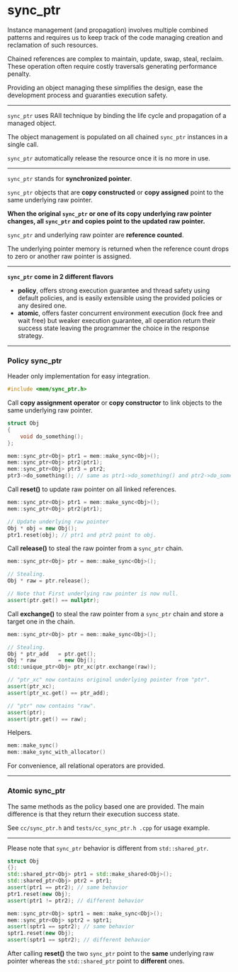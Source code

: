 # **sync_ptr** 

Instance management (and propagation) involves multiple combined patterns and requires us to keep track of the code managing creation and reclamation of such resources.

Chained references are complex to maintain, update, swap, steal, reclaim.
These operation often require costly traversals generating performance penalty. 

Providing an object managing these simplifies the design, 
ease the development process and guaranties execution safety. 

***
`sync_ptr` uses RAII technique by binding the life cycle and propagation of a managed object.

The object management is populated on all chained `sync_ptr` instances in a single call.

`sync_ptr` automatically release the resource once it is no more in use.

*** 

`sync_ptr` stands for **synchronized pointer**.

`sync_ptr` objects that are **copy constructed** or **copy assigned** point to the same underlying raw pointer.

**When the original `sync_ptr` or one of its copy underlying raw pointer changes, all `sync_ptr` and copies point to the updated raw pointer.**

`sync_ptr` and underlying raw pointer are **reference counted**.

The underlying pointer memory is returned when the reference count drops to zero or another raw pointer is assigned.

***
**`sync_ptr` come in 2 different flavors**
- **policy**, offers strong execution guarantee and thread safety using default policies, and is easily extensible using the provided policies or any desired one. 
- **atomic**, offers faster concurrent environment execution (lock free and wait free) but weaker execution guarantee, all operation return their success state leaving the programmer the choice in the response strategy.
***

### Policy sync_ptr
Header only implementation for easy integration.
~~~cpp
#include <mem/sync_ptr.h>
~~~
    
Call **copy assignment operator** or **copy constructor** to link objects to the same underlying raw pointer.

~~~cpp
struct Obj
{
    void do_something();
};

mem::sync_ptr<Obj> ptr1 = mem::make_sync<Obj>();
mem::sync_ptr<Obj> ptr2(ptr1);
mem::sync_ptr<Obj> ptr3 = ptr2;
ptr3->do_something(); // same as ptr1->do_something() and ptr2->do_something().
~~~

Call **reset()** to update raw pointer on all linked references.
~~~cpp
mem::sync_ptr<Obj> ptr1 = mem::make_sync<Obj>();
mem::sync_ptr<Obj> ptr2(ptr1);

// Update underlying raw pointer
Obj * obj = new Obj();
ptr1.reset(obj); // ptr1 and ptr2 point to obj.
~~~

Call **release()** to steal the raw pointer from a `sync_ptr` chain.
~~~cpp
mem::sync_ptr<Obj> ptr = mem::make_sync<Obj>();

// Stealing.
Obj * raw = ptr.release();

// Note that First underlying raw pointer is now null.
assert(ptr.get() == nullptr);
~~~

Call **exchange()** to steal the raw pointer from a `sync_ptr` chain and store a target one in the chain.
~~~cpp
mem::sync_ptr<Obj> ptr = mem::make_sync<Obj>();

// Stealing.
Obj * ptr_add   = ptr.get();
Obj * raw       = new Obj();
std::unique_ptr<Obj> ptr_xc(ptr.exchange(raw));

// "ptr_xc" now contains original underlying pointer from "ptr".
assert(ptr_xc);
assert(ptr_xc.get() == ptr_add);

// "ptr" now contains "raw".
assert(ptr);
assert(ptr.get() == raw);
~~~

Helpers.
~~~cpp
mem::make_sync()
mem::make_sync_with_allocator()
~~~

For convenience, all relational operators are provided.

***

### Atomic sync_ptr

The same methods as the policy based one are provided.
The main difference is that they return their execution success state.

See `cc/sync_ptr.h` and `tests/cc_sync_ptr.h .cpp` for usage example.

***
Please note that `sync_ptr` behavior is different from `std::shared_ptr`.
~~~cpp
struct Obj
{};
std::shared_ptr<Obj> ptr1 = std::make_shared<Obj>();
std::shared_ptr<Obj> ptr2 = ptr1;
assert(ptr1 == ptr2); // same behavior
ptr1.reset(new Obj);
assert(ptr1 != ptr2); // different behavior

mem::sync_ptr<Obj> sptr1 = mem::make_sync<Obj>();
mem::sync_ptr<Obj> sptr2 = sptr1;
assert(sptr1 == sptr2); // same behavior
sptr1.reset(new Obj);
assert(sptr1 == sptr2); // different behavior
~~~ 
After calling **reset()** the two `sync_ptr` point to the **same** underlying raw pointer whereas the `std::shared_ptr` point to **different** ones.
